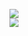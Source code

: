 [![](https://img.shields.io/badge/Made%20With-Github%20Spray-lightgrey.svg?style=for-the-badge&logo=github)](https://github.com/Annihil/github-spray#4511)  
[![](https://i.imgur.com/2DrTn0Z.gif)](https://github.com/Annihil/github-spray)